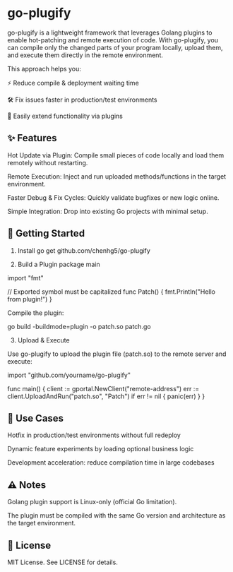 # go-plugify

go-plugify is a lightweight framework that leverages Golang plugins to enable hot-patching and remote execution of code.
With go-plugify, you can compile only the changed parts of your program locally, upload them, and execute them directly in the remote environment.

This approach helps you:

⚡ Reduce compile & deployment waiting time

🛠 Fix issues faster in production/test environments

🔌 Easily extend functionality via plugins

## ✨ Features

Hot Update via Plugin: Compile small pieces of code locally and load them remotely without restarting.

Remote Execution: Inject and run uploaded methods/functions in the target environment.

Faster Debug & Fix Cycles: Quickly validate bugfixes or new logic online.

Simple Integration: Drop into existing Go projects with minimal setup.

## 🚀 Getting Started
1. Install
go get github.com/chenhg5/go-plugify

2. Build a Plugin
package main

import "fmt"

// Exported symbol must be capitalized
func Patch() {
    fmt.Println("Hello from plugin!")
}


Compile the plugin:

go build -buildmode=plugin -o patch.so patch.go

3. Upload & Execute

Use go-plugify to upload the plugin file (patch.so) to the remote server and execute:

import "github.com/yourname/go-plugify"

func main() {
    client := gportal.NewClient("remote-address")
    err := client.UploadAndRun("patch.so", "Patch")
    if err != nil {
        panic(err)
    }
}

## 📌 Use Cases

Hotfix in production/test environments without full redeploy

Dynamic feature experiments by loading optional business logic

Development acceleration: reduce compilation time in large codebases

## ⚠️ Notes

Golang plugin support is Linux-only (official Go limitation).

The plugin must be compiled with the same Go version and architecture as the target environment.

## 📄 License

MIT License. See LICENSE
 for details.